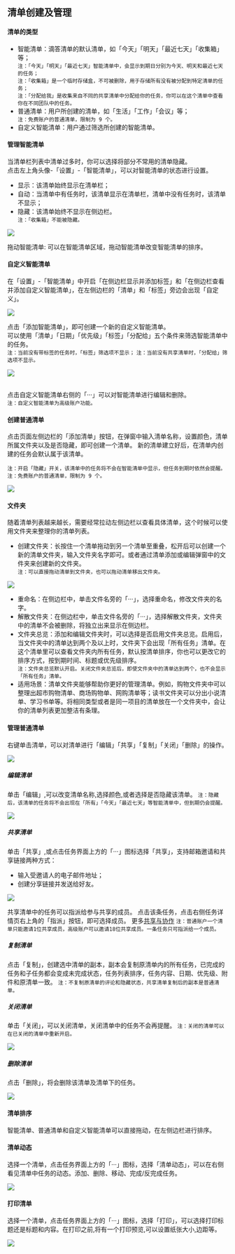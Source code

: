 ## 清单创建及管理

#### 清单的类型

* 智能清单：滴答清单的默认清单，如「今天」「明天」「最近七天」「收集箱」等；
  <br>`注：「今天」「明天」「最近七天」智能清单中，会显示到期日分别为今天、明天和最近七天的任务；`
  <br>`注：「收集箱」是一个临时存储盒，不可被删除，用于存储所有没有被分配到特定清单的任务；`
  <br>`注：「分配给我」是收集来自不同的共享清单中分配给你的任务，你可以在这个清单中查看你在不同团队中的任务。`
* 普通清单：用户所创建的清单，如「生活」「工作」「会议」等；
  <br>`注：免费账户的普通清单，限制为 9 个。`
* 自定义智能清单：用户通过筛选所创建的智能清单。  

#### 管理智能清单

当清单栏列表中清单过多时，你可以选择将部分不常用的清单隐藏。 <br>点击左上角头像-「设置」-「智能清单」，可以对智能清单的状态进行设置。

* 显示：该清单始终显示在清单栏；
* 自动：当清单中有任务时，该清单显示在清单栏，清单中没有任务时，该清单不显示；
* 隐藏：该清单始终不显示在侧边栏。
  <br>`注：「收集箱」不能被隐藏。` 

![](../images/macOS/macOS/2.2.13.png)

拖动智能清单: 可以在智能清单区域，拖动智能清单改变智能清单的排序。

#### 自定义智能清单

在「设置」-「智能清单」中开启「在侧边栏显示并添加标签」和「在侧边栏查看并添加自定义智能清单」，在左侧边栏的「清单」和「标签」旁边会出现「自定义」。

![](../images/macOS/macOS/2.2.11.png)

点击「添加智能清单」，即可创建一个新的自定义智能清单。 <br>可以使用「清单」「日期」「优先级」「标签」「分配给」五个条件来筛选智能清单中的任务。 <br>`注：当前没有带标签的任务时，「标签」筛选项不显示；` `注：当前没有共享清单时，「分配给」筛选项不显示。`

![](../images/macOS/macOS/2.2.10.png)

<br />点击自定义智能清单右侧的「···」可以对智能清单进行编辑和删除。 <br>`注：自定义智能清单为高级账户功能。`

#### 创建普通清单

点击页面左侧边栏的「添加清单」按钮，在弹窗中输入清单名称，设置颜色，清单所属文件夹以及是否隐藏，即可创建一个清单。 新的清单建立好后，在清单内创建的任务会默认属于该清单。

`注：开启「隐藏」开关，该清单中的任务将不会在智能清单中显示，但任务到期时依然会提醒。` `注：免费账户的普通清单，限制为 9 个。`

![](../images/macOS/macOS/2.2.9.png)

#### 文件夹

随着清单列表越来越长，需要经常拉动左侧边栏以查看具体清单，这个时候可以使用文件夹来整理你的清单列表。

* 创建文件夹：长按住一个清单拖动到另一个清单至重叠，松开后可以创建一个新的清单文件夹，输入文件夹名字即可。或者通过清单添加或编辑弹窗中的文件夹来创建新的文件夹。 
  <br>`注：可以直接拖动清单到文件夹，也可以拖动清单移出文件夹。`

![](../images/macOS/macOS/2.2.8.png)

* 重命名：在侧边栏中，单击文件名旁的「···」，选择重命名，修改文件夹的名字。
* 解散文件夹：在侧边栏中，单击文件名旁的「···」，选择解散文件夹，文件夹中的清单不会被删除，将独立出来显示在侧边栏。 
* 文件夹总览：添加和编辑文件夹时，可以选择是否启用文件夹总览。启用后，当文件夹中的清单达到两个及以上时，文件夹下会出现「所有任务」清单。在这个清单里可以查看文件夹内所有任务，默认按清单排序，你也可以更改它的排序方式，按到期时间、标题或优先级排序。
  <br>`注：文件夹总览默认开启。关闭文件夹总览后，即使文件夹中的清单达到两个，也不会显示「所有任务」清单。`
* 适用场景：清单文件夹能够帮助你更好的管理清单。例如，购物文件夹中可以整理出超市购物清单、商场购物单、网购清单等；读书文件夹可以分出小说清单、学习书单等。将相同类型或者是同一项目的清单放在一个文件夹中，会让你的清单列表更加整洁有条理。

#### 管理普通清单

右键单击清单，可以对清单进行「编辑」「共享」「复制」「关闭」「删除」的操作。

![](../images/macOS/macOS/2.2.7.png)

##### 编辑清单

单击「编辑」,可以改变清单名称,选择颜色,或者选择是否隐藏该清单。 `注：隐藏后，该清单的任务将不会出现在「所有」「今天」「最近七天」等智能清单中，但到期仍会提醒。`

![](../images/macOS/macOS/2.2.6.png)

##### 共享清单

单击「共享」,或点击任务界面上方的「···」图标选择「共享」，支持邮箱邀请和共享链接两种方式：

* 输入受邀请人的电子邮件地址；
* 创建分享链接并发送给好友。

![](../images/macOS/macOS/2.2.5.png)

共享清单中的任务可以指派给参与共享的成员。 点击该条任务，点击右侧任务详情页右上角的「指派」按钮，即可选择成员。 更多[共享与协作](../ios_app/5_share_lists.md) `注：普通账户一个清单只能邀请1位共享成员，高级账户可以邀请18位共享成员。一条任务只可指派给一个成员。`

##### 复制清单

点击「复制」，创建选中清单的副本，副本会复制原清单内的所有任务，已完成的任务和子任务都会变成未完成状态，任务列表排序，任务内容、日期、优先级、附件和原清单一致。 `注：不复制原清单的评论和隐藏状态，共享清单复制后的副本是普通清单。`

##### 关闭清单

单击「关闭」，可以关闭清单，关闭清单中的任务不会再提醒。 `注：关闭的清单可以在已关闭的清单中重新开启。`

![](../images/macOS/macOS/2.2.5.png)

##### 删除清单

点击「删除」，将会删除该清单及清单下的任务。

![](../images/macOS/macOS/2.2.3.png)

#### 清单排序

智能清单、普通清单和自定义智能清单可以直接拖动，在左侧边栏进行排序。

#### 清单动态

选择一个清单，点击任务界面上方的「···」图标，选择「清单动态」，可以在右侧看见清单中任务的动态。添加、删除、移动、完成/反完成任务。

![](../images/macOS/macOS/2.2.2.png)

#### 打印清单

选择一个清单，点击任务界面上方的「···」图标，选择「打印」，可以选择打印标题还是标题和内容。在打印之前,将有一个打印预览,可以设置纸张大小,边距等。

![](../images/macOS/macOS/2.2.1.png)

